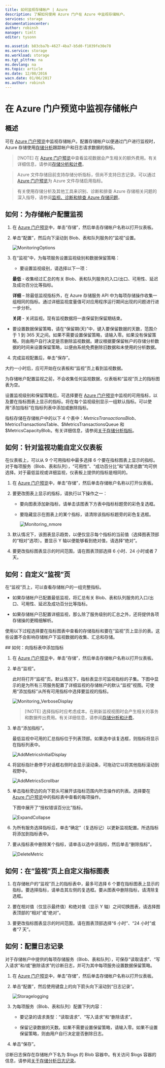 ```yaml
---
title: 如何监视存储帐户 | Azure
description: 了解如何使用 Azure 门户在 Azure 中监视存储帐户。
services: storage
documentationcenter: 
author: robinsh
manager: timlt
editor: tysonn

ms.assetid: b83cba7b-4627-4ba7-b5d0-f1039fe30e78
ms.service: storage
ms.workload: storage
ms.tgt_pltfrm: na
ms.devlang: na
ms.topic: article
ms.date: 12/08/2016
wacn.date: 01/06/2017
ms.author: robinsh
---
```


# 在 Azure 门户预览中监视存储帐户
## 概述

可在 [Azure 门户预览](https://portal.azure.cn)中监视存储帐户。配置存储帐户以便通过门户进行监视时，Azure 存储使用[存储分析](http://msdn.microsoft.com/zh-cn/library/azure/hh343270.aspx)跟踪帐户和日志请求数据的指标。

> [!NOTE] 在 [Azure 门户预览](https://portal.azure.cn)中查看监视数据会产生相关的额外费用。有关详细信息，请参阅<a href="http://msdn.microsoft.com/zh-cn/library/azure/hh360997.aspx">存储分析和计费</a>。<br />

> Azure 文件存储目前支持存储分析指标，但尚不支持日志记录。可以通过 [Azure 门户预览](https://portal.azure.cn)为 Azure 文件存储启用指标。

> 有关使用存储分析及其他工具来识别、诊断和排查 Azure 存储相关问题的深入指导，请参阅[监视、诊断和排查 Azure 存储问题](./storage-monitoring-diagnosing-troubleshooting.md)。

## 如何：为存储帐户配置监视

1. 在 [Azure 门户预览](https://portal.azure.cn/)中，单击“存储”，然后单击存储帐户名称以打开仪表板。

2. 单击“配置”，然后向下滚动到 Blob、表和队列服务的“监视”设置。

	![MonitoringOptions](./media/storage-monitor-storage-account/Storage_MonitoringOptions.png)

3. 在“监视”中，为每项服务设置监视级别和数据保留策略：

	-  要设置监视级别，请选择以下一项：

      **最低** - 收集经过汇总的有关 Blob、表和队列服务的入口/出口、可用性、延迟及成功百分比等指标。

      **详细** – 除最低监视指标外，在 Azure 存储服务 API 中为每项存储操作收集一组相同的指标。通过详细监视度量值可对应用程序运行期间出现的问题进行进一步分析。

      **关闭** - 关闭监视。现有监视数据将一直保留到保留期结束。

- 要设置数据保留策略，请在“保留期(天)”中，键入要保留数据的天数，范围介于 1 到 365 天之间。如果不需要设置保留策略，请输入零。如果没有保留策略，则由用户自行决定是否删除监视数据。建议根据要保留帐户的存储分析数据的时间来设置保留策略，以便由系统免费删除旧数据和未使用的分析数据。

4. 完成监视配置后，单击“保存”。

大约一小时后，应可开始在仪表板和“监视”页上看到监视数据。

为存储帐户配置监视之前，不会收集任何监视数据，仪表板和“监视”页上的指标图表为空。

设置监视级别和保留策略后，可选择要在 [Azure 门户预览](https://portal.azure.cn)中监视的可用指标，以及要在指标图表上显示的指标。将在每个监视级别显示一组默认指标。可以使用“添加指标”在指标列表中添加或删除指标。

指标存储在存储帐户中的以下 4 个表中：$MetricsTransactionsBlob、$MetricsTransactionsTable、$MetricsTransactionsQueue 和 $MetricsCapacityBlob。有关详细信息，请参阅[关于存储分析指标](http://msdn.microsoft.com/zh-cn/library/azure/hh343258.aspx)。

## 如何：针对监视功能自定义仪表板

在仪表板上，可以从 9 个可用指标中最多选择 6 个要在指标图表上显示的指标。对于每项服务（Blob、表和队列），“可用性”、“成功百分比”和“请求总数”均可供选择。对于最低监视或详细监视，仪表板上提供的指标是相同的。

1. 在 [Azure 门户预览](https://portal.azure.cn)中，单击“存储”，然后单击存储帐户名称以打开仪表板。

2. 要更改图表上显示的指标，请执行以下操作之一：

	- 要向图表添加新指标，请单击该图表下方表中指标标题旁的彩色复选框。

	- 要隐藏显示在图表上的某个指标，请清除该指标标题旁的彩色复选框。

		![Monitoring\_nmore](./media/storage-monitor-storage-account/storage_Monitoring_nmore.png)

3. 默认情况下，该图表显示趋势，以便仅显示每个指标的当前值（选择图表顶部的“相对”选项）。要显示 Y 轴以便能够看到绝对值，请选择“绝对”。

4. 要更改指标图表显示的时间范围，请在图表顶部选择 6 小时、24 小时或者 7 天。

## 如何：自定义“监视”页

在“监视”页上，可以查看存储帐户的一组完整指标。

- 如果存储帐户已配置最低监视，将汇总有关 Blob、表和队列服务的入口/出口、可用性、延迟及成功百分比等指标。

- 如果存储帐户已配置详细监视，那么除了服务级别的汇总之外，还将提供各项存储操的更精细解析。

使用以下过程选择要在指标图表中查看的存储指标和要在“监视”页上显示的表。这些设置不会影响存储帐户下监视数据的收集、汇总和存储。

##<a name="how-to-add-metrics-to-the-metrics-table"></a> 如何：向指标表中添加指标

1. 在 [Azure 门户预览](https://portal.azure.cn/)中，单击“存储”，然后单击存储帐户名称以打开仪表板。

2. 单击“监视”。

	此时将打开“监视”页。默认情况下，指标表显示可监视指标的子集。下图中显示的是为所有三项服务配置了详细监视的存储帐户的默认“监视”视图。可使用“添加指标”从所有可用指标中选择要监视的指标。

	![Monitoring\_VerboseDisplay](./media/storage-monitor-storage-account/Storage_Monitoring_VerboseDisplay.png)

	> [!NOTE] 选择指标时应考虑成本。在刷新监视视图时会产生相关的事务和数据传出费用。有关详细信息，请参阅[存储分析和计费](http://msdn.microsoft.com/zh-cn/library/azure/hh360997.aspx)。

3. 单击“添加指标”。

	最低监视中可用的汇总指标位于列表顶部。如果选中该复选框，则指标将显示在指标列表中。

	![AddMetricsInitialDisplay](./media/storage-monitor-storage-account/Storage_AddMetrics_InitialDisplay.png)

4. 将鼠标指针悬停于对话框右侧时会显示滚动条，可拖动它以将其他指标滚动到视野中。

	![AddMetricsScrollbar](./media/storage-monitor-storage-account/Storage_AddMetrics_Scrollbar.png)

5. 单击指标旁边的向下箭头可展开该指标范围内所含操作的列表。选择要在 [Azure 门户预览](https://portal.azure.cn)中的指标表中查看的每项操作。

	下图中展开了“授权错误百分比”指标。

	![ExpandCollapse](./media/storage-monitor-storage-account/Storage_AddMetrics_ExpandCollapse.png)

6. 为所有服务选择指标后，单击“确定”（复选标记）以更新监视配置。所选指标将添加到指标表中。

7. 要从指标表中删除某个指标，请单击以选中该指标，然后单击“删除指标”。

	![DeleteMetric](./media/storage-monitor-storage-account/Storage_DeleteMetric.png)

## 如何：在“监视”页上自定义指标图表

1. 在存储帐户的“监视”页上的指标表中，最多可选择 6 个要在指标图表上显示的指标。要选择指标，请单击其左侧的复选框。要从图表中删除指标，请清除复选框。

2. 要在相对值（仅显示最终值）和绝对值（显示 Y 轴）之间切换图表，请选择图表顶部的“相对”或“绝对”。

3.	要更改指标图表显示的时间范围，请在图表顶部选择“6 小时”、“24 小时”或者“7 天”。

## 如何：配置日志记录

对于存储帐户中提供的每项存储服务（Blob、表和队列），可保存“读取请求”、“写入请求”和/或“删除请求”的诊断日志，并可为其中每项服务设置数据保留策略。

1. 在 [Azure 门户预览](https://portal.azure.cn/)中，单击“存储”，然后单击存储帐户名称以打开仪表板。

2. 单击“配置”，然后使用键盘上的向下箭头向下滚动到“日志记录”。

	![Storagelogging](./media/storage-monitor-storage-account/Storage_LoggingOptions.png)

3. 为每项服务（Blob、表和队列）配置下列内容：

	- 要记录的请求类型：“读取请求”、“写入请求”和“删除请求”。

	- 保留记录数据的天数。如果不需要设置保留策略，请输入零。如果不设置保留策略，则由用户自行决定是否删除日志。

4. 单击“保存”。

诊断日志保存在存储帐户下名为 $logs 的 Blob 容器中。有关访问 $logs 容器的信息，请参阅[关于存储分析日志记录](http://msdn.microsoft.com/zh-cn/library/azure/hh343262.aspx)。

<!---HONumber=Mooncake_0103_2017-->
